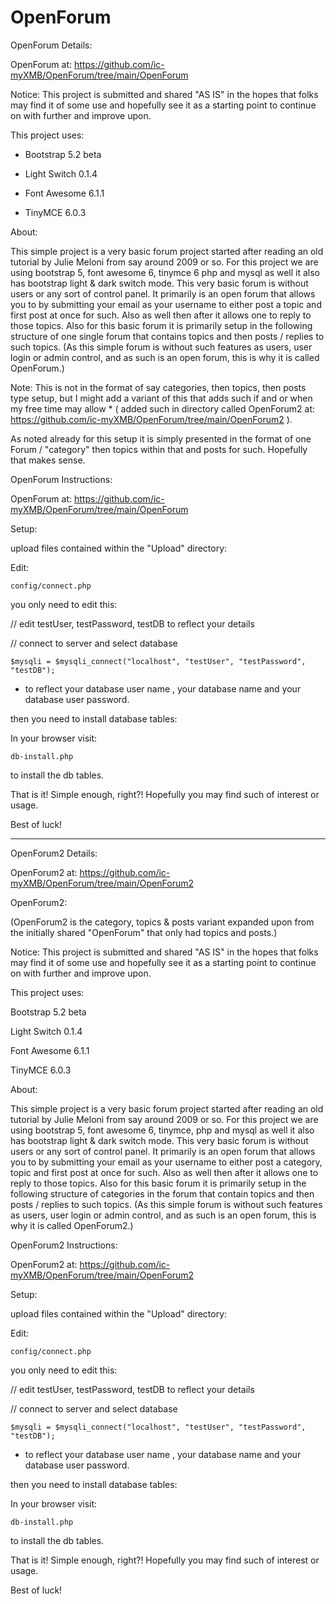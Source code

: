 # OpenForum

OpenForum Details:

OpenForum at: https://github.com/ic-myXMB/OpenForum/tree/main/OpenForum

Notice: This project is submitted and shared "AS IS" in the hopes that folks may find it of some use and hopefully see it as a starting point to continue on with further and improve upon.

This project uses:

* Bootstrap 5.2 beta

* Light Switch 0.1.4

* Font Awesome 6.1.1

* TinyMCE 6.0.3 

About:

This simple project is a very basic forum project started after reading an old tutorial by Julie Meloni from say around 2009 or so. For this project we are using bootstrap 5, font awesome 6, tinymce 6 php and mysql as well it also has bootstrap light & dark switch mode. This very basic forum is without users or any sort of control panel. It primarily is an open forum that allows you to by submitting your email as your username to either post a topic and first post at once for such. Also as well then after it allows one to reply to those topics. Also for this basic forum it is primarily setup in the following structure of one single forum that contains topics and then posts / replies to such topics. (As this simple forum is without such features as users, user login or admin control, and as such is an open forum,  this is why it is called OpenForum.) 

Note: This is not in the format of say categories, then topics, then posts type setup, but I might add a variant of this that adds such if and or when my free time may allow * ( added such in directory called OpenForum2 at: https://github.com/ic-myXMB/OpenForum/tree/main/OpenForum2 ). 

As noted already for this setup it is simply presented in the format of one Forum / "category" then topics within that and posts for such. Hopefully that makes sense.


OpenForum Instructions:

OpenForum at: https://github.com/ic-myXMB/OpenForum/tree/main/OpenForum 

Setup:

upload files contained within the "Upload" directory:

Edit:

    config/connect.php


you only need to edit this:

// edit testUser, testPassword, testDB to reflect your details

// connect to server and select database

    $mysqli = $mysqli_connect("localhost", "testUser", "testPassword", "testDB");


* to reflect your database user name , your database name and your database user password.


then you need to install database tables:

In your browser visit:

    db-install.php

to install the db tables.

That is it! Simple enough, right?! Hopefully you may find such of interest or usage.

Best of luck!

-----------------------------------------------------------------------


OpenForum2 Details:

OpenForum2 at: https://github.com/ic-myXMB/OpenForum/tree/main/OpenForum2

OpenForum2:

(OpenForum2 is the category, topics & posts variant expanded upon from the initially shared "OpenForum" that only had topics and posts.)

Notice: This project is submitted and shared "AS IS" in the hopes that folks may find it of some use and hopefully see it as a starting point to continue on with further and improve upon.

This project uses:

Bootstrap 5.2 beta

Light Switch 0.1.4

Font Awesome 6.1.1

TinyMCE 6.0.3 

About:

This simple project is a very basic forum project started after reading an old tutorial by Julie Meloni from say around 2009 or so. For this project we are using bootstrap 5, font awesome 6, tinymce, php and mysql as well it also has bootstrap light & dark switch mode. This very basic forum is without users or any sort of control panel. It primarily is an open forum that allows you to by submitting your email as your username to either post a category, topic and first post at once for such. Also as well then after it allows one to reply to those topics. Also for this basic forum it is primarily setup in the following structure of categories in the forum that contain topics and then posts / replies to such topics. (As this simple forum is without such features as users, user login or admin control, and as such is an open forum,  this is why it is called OpenForum2.) 


OpenForum2 Instructions:

OpenForum2 at: https://github.com/ic-myXMB/OpenForum/tree/main/OpenForum2

Setup:

upload files contained within the "Upload" directory:

Edit:

    config/connect.php


you only need to edit this:

// edit testUser, testPassword, testDB to reflect your details

// connect to server and select database

    $mysqli = $mysqli_connect("localhost", "testUser", "testPassword", "testDB");


* to reflect your database user name , your database name and your database user password.


then you need to install database tables:

In your browser visit:

    db-install.php

to install the db tables.

That is it! Simple enough, right?! Hopefully you may find such of interest or usage.

Best of luck!

